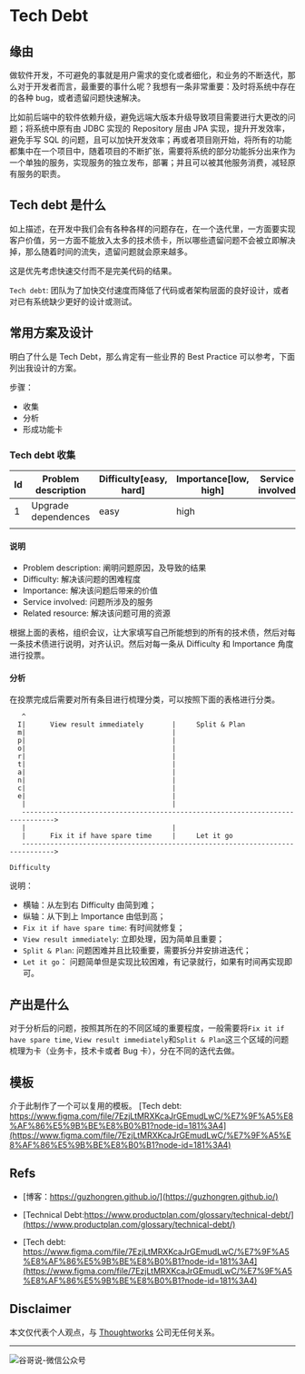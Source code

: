 # Tech Debt


## 缘由

做软件开发，不可避免的事就是用户需求的变化或者细化，和业务的不断迭代，那么对于开发者而言，最重要的事什么呢？我想有一条非常重要：及时将系统中存在的各种 bug，或者遗留问题快速解决。

比如前后端中的软件依赖升级，避免远端大版本升级导致项目需要进行大更改的问题；将系统中原有由 JDBC 实现的 Repository 层由 JPA 实现，提升开发效率，避免手写 SQL 的问题，且可以加快开发效率；再或者项目刚开始，将所有的功能都集中在一个项目中，随着项目的不断扩张，需要将系统的部分功能拆分出来作为一个单独的服务，实现服务的独立发布，部署；并且可以被其他服务消费，减轻原有服务的职责。

## Tech debt 是什么

如上描述，在开发中我们会有各种各样的问题存在，在一个迭代里，一方面要实现客户价值，另一方面不能放入太多的技术债卡，所以哪些遗留问题不会被立即解决掉，那么随着时间的流失，遗留问题就会原来越多。

这是优先考虑快速交付而不是完美代码的结果。

`Tech debt`: 团队为了加快交付速度而降低了代码或者架构层面的良好设计，或者对已有系统缺少更好的设计或测试。

## 常用方案及设计

明白了什么是 Tech Debt，那么肯定有一些业界的 Best Practice 可以参考，下面列出我设计的方案。

步骤：

* 收集
* 分析
* 形成功能卡

### Tech debt 收集

|Id|Problem description|Difficulty[easy, hard]|Importance[low, high]|Service involved|Related resource|
|--|--|--|--|--|--|
|1|Upgrade dependences|easy|high|||
|||||||

#### 说明

* Problem description: 阐明问题原因，及导致的结果
* Difficulty: 解决该问题的困难程度
* Importance: 解决该问题后带来的价值
* Service involved: 问题所涉及的服务
* Related resource: 解决该问题可用的资源

根据上面的表格，组织会议，让大家填写自己所能想到的所有的技术债，然后对每一条技术债进行说明，对齐认识。然后对每一条从 Difficulty 和 Importance 角度进行投票。

#### 分析

在投票完成后需要对所有条目进行梳理分类，可以按照下面的表格进行分类。

```shell
   ^
  I|      View result immediately       |     Split & Plan                   
  m|                                    |                                       
  p|                                    |                                       
  o|                                    |                                       
  r|                                    |                                       
  t|                                    |                                       
  a|                                    |                                       
  n|                                    |                                       
  c|                                    |                                       
  e|                                    |                                       
   |                                    |                                       
   ------------------------------------------------------------------------------>
   |                                    |                                       
   |      Fix it if have spare time     |     Let it go                         
   ------------------------------------------------------------------------------>
                                                                      Difficulty
```

说明：

* 横轴：从左到右 Difficulty 由简到难；
* 纵轴：从下到上 Importance 由低到高；
* `Fix it if have spare time`: 有时间就修复；
*	`View result immediately`: 立即处理，因为简单且重要；
*	`Split & Plan`: 问题困难并且比较重要，需要拆分并安排进迭代；
*	`Let it go`： 问题简单但是实现比较困难，有记录就行，如果有时间再实现即可。

## 产出是什么

对于分析后的问题，按照其所在的不同区域的重要程度，一般需要将`Fix it if have spare time`, `View result immediately`和`Split & Plan`这三个区域的问题梳理为卡（业务卡，技术卡或者 Bug 卡），分在不同的迭代去做。

## 模板

介于此制作了一个可以复用的模板。
[Tech debt: https://www.figma.com/file/7EzjLtMRXKcaJrGEmudLwC/%E7%9F%A5%E8%AF%86%E5%9B%BE%E8%B0%B1?node-id=181%3A4](https://www.figma.com/file/7EzjLtMRXKcaJrGEmudLwC/%E7%9F%A5%E8%AF%86%E5%9B%BE%E8%B0%B1?node-id=181%3A4)

## Refs

* [博客：https://guzhongren.github.io/](https://guzhongren.github.io/)

* [Technical Debt:https://www.productplan.com/glossary/technical-debt/](https://www.productplan.com/glossary/technical-debt/)
* [Tech debt: https://www.figma.com/file/7EzjLtMRXKcaJrGEmudLwC/%E7%9F%A5%E8%AF%86%E5%9B%BE%E8%B0%B1?node-id=181%3A4](https://www.figma.com/file/7EzjLtMRXKcaJrGEmudLwC/%E7%9F%A5%E8%AF%86%E5%9B%BE%E8%B0%B1?node-id=181%3A4)
## Disclaimer

本文仅代表个人观点，与 [Thoughtworks](https://www.Thoughtworks.com/) 公司无任何关系。

----
![谷哥说-微信公众号](https://cdn.jsdelivr.net/gh/guzhongren/data-hosting@master/20210819/wechat.ae9zxgscqcg.png)

